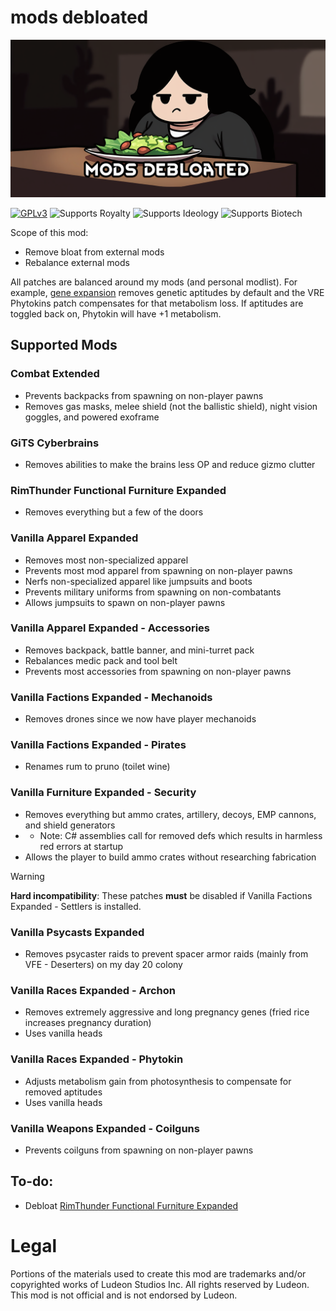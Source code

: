 <!--[![GPLv3][badge-license]](https://www.gnu.org/licenses/gpl-3.0) -->
[badge-license]: https://img.shields.io/badge/License-GPLv3-lightgray
<!--![Supports Royalty][badge-dlc-royalty] supports Royalty DLC-->
[badge-dlc-royalty]: https://img.shields.io/badge/DLC-Royalty-gold
<!--![Supports Ideology][badge-dlc-ideology] supports Ideology DLC-->
[badge-dlc-ideology]: https://img.shields.io/badge/DLC-Ideology-indianred
<!--![Supports Biotech][badge-dlc-biotech] supports Biotech DLC-->
[badge-dlc-biotech]: https://img.shields.io/badge/DLC-Biotech-mediumturquoise
<!--![Supports Anomaly][badge-dlc-anomaly] supports Anomaly DLC-->
[badge-dlc-anomaly]: https://img.shields.io/badge/DLC-Anomaly-darkseagreen

# mods debloated
![](About/Preview.png)

[![GPLv3][badge-license]](https://www.gnu.org/licenses/gpl-3.0) ![Supports Royalty][badge-dlc-royalty] ![Supports Ideology][badge-dlc-ideology] ![Supports Biotech][badge-dlc-biotech]

Scope of this mod:
- Remove bloat from external mods
- Rebalance external mods

All patches are balanced around my mods (and personal modlist). For example, [gene expansion](https://github.com/friedriceworld/gene-expansion) removes genetic aptitudes by default and the VRE Phytokins patch compensates for that metabolism loss. If aptitudes are toggled back on, Phytokin will have +1 metabolism.

## Supported Mods
### Combat Extended
- Prevents backpacks from spawning on non-player pawns
- Removes gas masks, melee shield (not the ballistic shield), night vision goggles, and powered exoframe

### GiTS Cyberbrains
- Removes abilities to make the brains less OP and reduce gizmo clutter

### RimThunder Functional Furniture Expanded
- Removes everything but a few of the doors

### Vanilla Apparel Expanded
- Removes most non-specialized apparel
- Prevents most mod apparel from spawning on non-player pawns
- Nerfs non-specialized apparel like jumpsuits and boots
- Prevents military uniforms from spawning on non-combatants
- Allows jumpsuits to spawn on non-player pawns

### Vanilla Apparel Expanded - Accessories
- Removes backpack, battle banner, and mini-turret pack
- Rebalances medic pack and tool belt
- Prevents most accessories from spawning on non-player pawns

### Vanilla Factions Expanded - Mechanoids
- Removes drones since we now have player mechanoids

### Vanilla Factions Expanded - Pirates
- Renames rum to pruno (toilet wine)

### Vanilla Furniture Expanded - Security
- Removes everything but ammo crates, artillery, decoys, EMP cannons, and shield generators
- - Note: C# assemblies call for removed defs which results in harmless red errors at startup
- Allows the player to build ammo crates without researching fabrication

> [!WARNING]
> **Hard incompatibility**: These patches **must** be disabled if Vanilla Factions Expanded - Settlers is installed.

### Vanilla Psycasts Expanded
- Removes psycaster raids to prevent spacer armor raids (mainly from VFE - Deserters) on my day 20 colony

### Vanilla Races Expanded - Archon
- Removes extremely aggressive and long pregnancy genes (fried rice increases pregnancy duration)
- Uses vanilla heads

### Vanilla Races Expanded - Phytokin
- Adjusts metabolism gain from photosynthesis to compensate for removed aptitudes
- Uses vanilla heads

### Vanilla Weapons Expanded - Coilguns
- Prevents coilguns from spawning on non-player pawns

## To-do:
- Debloat [RimThunder Functional Furniture Expanded](https://steamcommunity.com/sharedfiles/filedetails/?id=3430151040)

# Legal
Portions of the materials used to create this mod are trademarks and/or copyrighted works of Ludeon Studios Inc. All rights reserved by Ludeon. This mod is not official and is not endorsed by Ludeon.